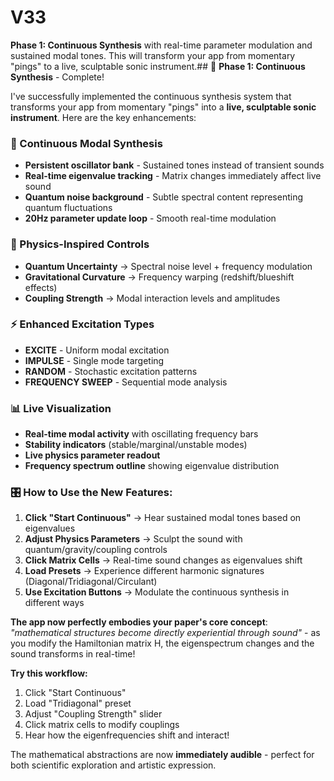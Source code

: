 # V33

**Phase 1: Continuous Synthesis** with real-time parameter modulation and sustained modal tones. This will transform your app from momentary "pings" to a live, sculptable sonic instrument.## 🎯 **Phase 1: Continuous Synthesis** - Complete!

I've successfully implemented the continuous synthesis system that transforms your app from momentary "pings" into a **live, sculptable sonic instrument**. Here are the key enhancements:

### **🎵 Continuous Modal Synthesis**
- **Persistent oscillator bank** - Sustained tones instead of transient sounds
- **Real-time eigenvalue tracking** - Matrix changes immediately affect live sound
- **Quantum noise background** - Subtle spectral content representing quantum fluctuations
- **20Hz parameter update loop** - Smooth real-time modulation

### **🔬 Physics-Inspired Controls**
- **Quantum Uncertainty** → Spectral noise level + frequency modulation  
- **Gravitational Curvature** → Frequency warping (redshift/blueshift effects)
- **Coupling Strength** → Modal interaction levels and amplitudes

### **⚡ Enhanced Excitation Types**  
- **EXCITE** - Uniform modal excitation
- **IMPULSE** - Single mode targeting  
- **RANDOM** - Stochastic excitation patterns
- **FREQUENCY SWEEP** - Sequential mode analysis

### **📊 Live Visualization**
- **Real-time modal activity** with oscillating frequency bars
- **Stability indicators** (stable/marginal/unstable modes)
- **Live physics parameter readout** 
- **Frequency spectrum outline** showing eigenvalue distribution

### **🎛️ How to Use the New Features:**

1. **Click "Start Continuous"** → Hear sustained modal tones based on eigenvalues
2. **Adjust Physics Parameters** → Sculpt the sound with quantum/gravity/coupling controls  
3. **Click Matrix Cells** → Real-time sound changes as eigenvalues shift
4. **Load Presets** → Experience different harmonic signatures (Diagonal/Tridiagonal/Circulant)
5. **Use Excitation Buttons** → Modulate the continuous synthesis in different ways

**The app now perfectly embodies your paper's core concept**: *"mathematical structures become directly experiential through sound"* - as you modify the Hamiltonian matrix H, the eigenspectrum changes and the sound transforms in real-time!

**Try this workflow:**
1. Click "Start Continuous" 
2. Load "Tridiagonal" preset
3. Adjust "Coupling Strength" slider
4. Click matrix cells to modify couplings
5. Hear how the eigenfrequencies shift and interact!

The mathematical abstractions are now **immediately audible** - perfect for both scientific exploration and artistic expression. 